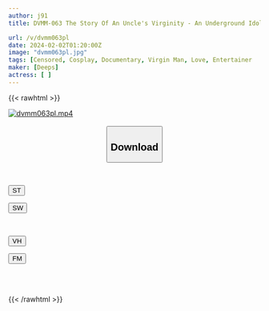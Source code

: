 ```yaml
---
author: j91
title: DVMM-063 The Story Of An Uncle's Virginity - An Underground Idol In Love - A Miraculous First Love Documentary About A Middle-aged Single Man Who Lost His Virginity After Being Confessed To By An Underground Idol 25 Years Younger Than Him Who He Had Supported Since His Debut.

url: /v/dvmm063pl
date: 2024-02-02T01:20:00Z
image: "dvmm063pl.jpg"
tags: [Censored, Cosplay, Documentary, Virgin Man, Love, Entertainer	]
maker: [Deeps]
actress: [ ]
---
```



{{< rawhtml >}}

<div class="video" data-videoid="L2oQZm7BROtvwP">
    <a href="javascript:;">
        <img src="/v/dvmm063pl/dvmm063pl.jpg" width="WIDTH" height="HEIGHT" alt="dvmm063pl.mp4" loading="lazy">
    </a>
</div>

<script type="text/javascript" src="https://j91.asia/asset/on-demand-st.js"></script>

<br>
  <link rel="stylesheet" href="https://j91.asia/asset/bs5.css">
  
  <center>
  <button class="btn btn-primary" type="button" data-bs-toggle="collapse" data-bs-target=".multi-collapse" aria-expanded="false" aria-controls="multiCollapseExample1 multiCollapseExample2"><h2>Download</h2></button></center>
</p>
<div class="row">
  <div class="col">
    <div class="collapse multi-collapse" id="multiCollapseExample1">
      <div class="card card-body">
	      	      <br>
<div class="buttons">  
<p><a href="https://streamtape.to/v/L2oQZm7BROtvwP" target="_blank"><button class="btn-hover color-3"><i class="fa fa-download"></i> ST</button></a></p>
<p><a href="https://flaswish.com/piki42l21381" target="_blank"><button class="btn-hover color-2"><i class="fa fa-download"></i> SW</button></a></p></div>
    </div>
  </div>
</div>
  <div class="col">
    <div class="collapse multi-collapse" id="multiCollapseExample2">
      <div class="card card-body">
	      <br>
<div class="buttons">
<p><a href="javascript:;" target="_blank"><button class="btn-hover color-9"><i class="fa fa-download"></i> VH</button></a></p>
<p><a href="javascript:;" target="_blank"><button class="btn-hover color-8"><i class="fa fa-download"></i> FM</button></a></p></div>
<br><br>
      </div>
    </div>
  </div>
</div>

{{< /rawhtml >}}